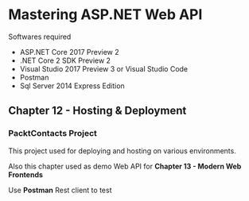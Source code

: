 # Mastering ASP.NET Web API

Softwares required

* ASP.NET Core 2017 Preview 2
* .NET Core 2 SDK Preview 2
* Visual Studio 2017 Preview 3 or Visual Studio Code
* Postman
* Sql Server 2014 Express Edition

## Chapter 12 - Hosting & Deployment

### PacktContacts Project

This project used for deploying and hosting on various environments.

Also this chapter used as demo Web API for **Chapter 13 - Modern Web Frontends**


Use **Postman** Rest client to test
